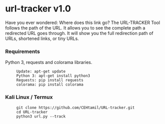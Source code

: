 # url-tracker v1.0
Have you ever wondered: Where does this link go? The URL-TRACKER Tool follows the path of the URL. It allows you to see the complete path a redirected URL goes  through. It will show you the full redirection path of URLs, shortened links, or tiny URLs.
### Requirements
Python 3, requests and colorama libraries.
```
     Update: apt-get update
     Python 3: apt-get install python3
     Requests: pip install requests
     colorama: pip install colorama
```
### Kali Linux / Termux
```
     git clone https://github.com/CEHtamil/URL-tracker.git
     cd URL-tracker
     python3 url.py --track


